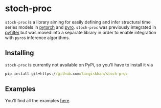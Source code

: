 # stoch-proc

`stoch-proc` is a library aiming for easily defining and infer structural time series models in 
[pytorch](https://pytorch.org/) and [pyro](http://pyro.ai/). `stoch-proc` was previously integrated in 
[pyfilter](https://github.com/tingiskhan/pyfilter) but was moved into a separate library in order to enable integration
with `pyro`s inference algorithms.

## Installing

`stoch-proc` is currently not available on PyPi, so you'll have to install it via
```cmd
pip install git+https://github.com/tingiskhan/stoch-proc
```

## Examples

You'll find all the examples [here](./examples).
